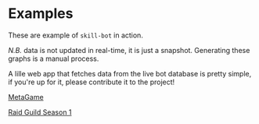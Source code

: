 # Examples

These are example of `skill-bot` in action.

*N.B.* data is not updated in real-time, it is just a snapshot.
Generating these graphs is a manual process.

A lille web app that fetches data from the live bot database is pretty simple, if you're up for it, please contribute it to the project!

[MetaGame](./metagame/)

[Raid Guild Season 1](./raidguild_s1/)
